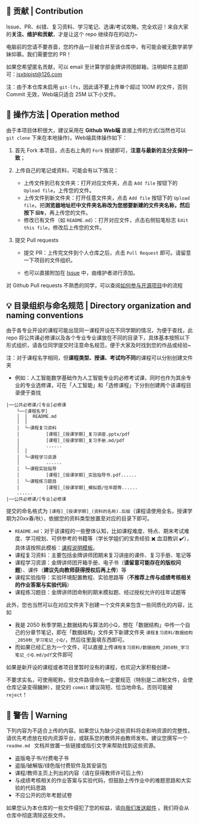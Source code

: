 ## :raised_hands: 贡献 | Contribution

Issue、PR、纠错、复习资料、学习笔记、选课/考试攻略，完全欢迎！来自大家的**关注、维护和贡献**，才是让这个 repo 继续存在的动力~

电脑前的您请不要吝啬，您的作品一旦被合并至该仓库中，有可能会被无数学弟学妹仰慕。我们需要您的 PR！

如果您希望匿名贡献，可以 email 至计算学部金牌讲师团邮箱，注明邮件主题即可：jsxbjpjst@126.com

注：由于本仓库未启用 `git-lfs`，因此请不要上传单个超过 100M 的文件，否则 Commit 无效，Web端只适合 25M 以下小文件。

## :wrench: 操作方法 | Operation method

由于本项目体积很大，建议采用在 **Github Web端** 直接上传的方式(当然也可以 `git clone` 下来在本地操作)，Web端具体操作如下：

1. 首先 Fork 本项目，点击右上角的 `Fork` 按键即可，**注意与最新的主分支保持一致**；

2. 上传自己的笔记或资料，可能会有以下情况：
   * 上传文件到已有文件夹：打开对应文件夹，点击 `Add file` 按钮下的 `Upload file`，上传您的文件。
   * 上传文件到新文件夹：打开任意文件夹，点击 `Add file` 按钮下的 `Upload file`，把**浏览器地址栏中文件夹名称改为您想要新建的文件夹名称，然后按下 `回车`**，再上传您的文件。
   * 修改已有文件（如 `README.md`）：打开对应文件，点击右侧铅笔标志 `Edit this file`，修改后上传您的文件。

3. 提交 Pull requests
   * 提交 PR：上传完文件到个人仓库之后，点击 `Pull Request` 即可。请留意一下项目的文件组织。

   * 也可以直接附加在 [Issue](https://github.com/HIT-FC-OpenCS/CS_Courses/issues/new) 中，由维护者进行添加。

对 Github Pull requests 不熟悉的同学，可以查阅[如何参与开源项目](https://github.com/firstcontributions/first-contributions/blob/main/translations/README.zh-cn.md)中的流程

## :bulb: 目录组织与命名规范 | Directory organization and naming conventions

由于各专业开设的课程可能出现同一课程开设在不同学期的情况，为便于查找，此 repo 将公共课必修课以及各个专业专业课放在不同的目录下，具体基本按照以下形式组织，请各位同学提交时注意命名规范，便于大家及时找到您的作品或经验~

注：对于课程名字相同，但**课程类型、授课、考试均不同**的课程可以分别创建文件夹
- 例如：人工智能数学基础作为人工智能专业的必修考试课，同时也作为其余专业的专业选修课，可在「人工智能」和「选修课程」下分别创建两个该课程目录便于查找
```
|──公共必修课/[专业]必修课
    └──[课程名字]
    │  │  README.md
    │  │
    │  └─课程复习资料
    │          [课程]_[授课学期]_复习讲座.pptx/pdf
    │          [课程]_[授课学期]_复习手册.md/pdf
    │          ......
    │  │
    │  └─课程学习资源
    │          ......
    │  └─课程实验指导
    │          [课程]_[授课学期]_实验指导书.pdf......
    │  └─课程练习题目
    │          [课程]_[授课学期]_模拟题/往年题等......
    ......
|──公共必修课/[专业]必修课
```

提交的命名格式为 `[课程]_[授课学期]_(资料的名称).后缀`（课程请使用全名，授课学期为20xx春/秋），依据您的资料类型放置至对应的目录下即可。

- `README.md`：对于该课程的一些整体认知，比如课程难度、特点、期末考试难度、学习规划、可供参考的书籍等（学长学姐们的宝贵经验 :heavy_multiplication_x: 血泪教训 :heavy_check_mark:），具体请按照此模板：[课程说明模板](课程说明模板.md)。
- 课程复习资料：主要包括金牌讲师团期末复习讲座的课件、复习手册、笔记等
- 课程学习资源：金牌讲师团开箱手册、电子书（**请留意可能存在的版权问题**）、课件（**建议先向教师获得授权后再上传**）等
- 课程实验指导：实验环境配置教程、实验思路等（**不推荐上传与成绩考核相关的作业答案与实验代码**）
- 课程练习题目：金牌讲师团命制的期末模拟题、经过授权允许的往年试题等

此外，您也当然可以在对应文件夹下创建一个文件夹来包含一些同质化的内容，比如

- 我是 2050 秋季学期上数据结构与算法的小Q，想在「数据结构」中传一个自己的分章节笔记，即在「数据结构」文件夹下新建文件夹 `课程复习资料/数据结构_2050秋_学习笔记_小Q/`，然后往里面填东西即可。
- 而如果已经汇总为一个文件，可以直接上传`课程复习资料/数据结构_2050秋_学习笔记_小Q.md/pdf`文件即可

如果是新开设的课程或者项目里暂时没有的课程，也欢迎大家积极创建~

不要求实名，可使用昵称，但文件路径命名一定要规范（特别是二进制文件，会使仓库记录变得臃肿），提交的 `commit` 建议简短、恰当地命名，否则可能被 `reject`！

## :rotating_light: 警告 | Warning

下列内容为不适合上传的内容。如果您认为缺少这些资料将会影响资源的完整性，请优先考虑放在校内资源平台，或联系您的教师并由教师发布。建议您撰写一个 `readme.md ` 文档并放置一些链接或指引文字来帮助找到这些资源。

- 盗版电子书/付费电子书
- 盗版/破解版/绿色版付费软件及其安装包
- 课程/教师主页上列出的内容（请在获得教师许可后上传）
- 与成绩考核相关的作业答案与实验代码，但鼓励上传作业中的难题思路和大实验的代码思路
- 不应公开的历年考题试卷

如果您认为本仓库的一些文件侵犯了您的权益，请[向我们发送邮件](jsxbjpjst@126.com) 。我们将会从仓库中彻底清除这些文件。
